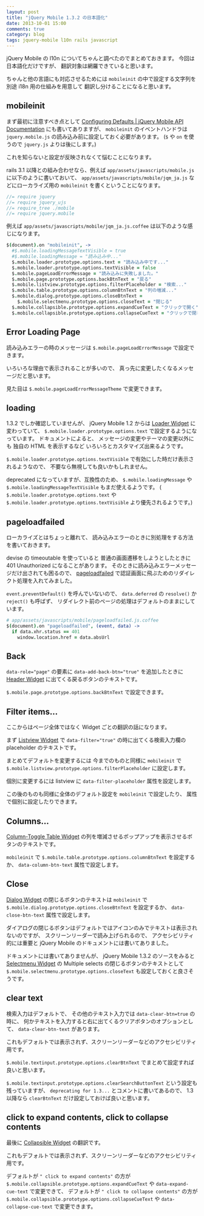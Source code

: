 ```yaml
---
layout: post
title: "jQuery Mobile 1.3.2 の日本語化"
date: 2013-10-01 15:00
comments: true
category: blog
tags: jquery-mobile l10n rails javascript
---
```

jQuery Mobile の l10n についてちゃんと調べたのでまとめておきます。
今回は日本語化だけですが、
翻訳対象は網羅できていると思います。

ちゃんと他の言語にも対応させるためには
`mobileinit`
の中で設定する文字列を別途 i18n 用の仕組みを用意して
翻訳し分けることになると思います。

<!--more-->

## mobileinit

まず最初に注意すべき点として
[Configuring Defaults | jQuery Mobile API Documentation](http://api.jquerymobile.com/global-config/)
にも書いてありますが、
 `mobileinit`
のイベントハンドラは
`jquery.mobile.js`
の読み込み前に設定しておく必要があります。
(`$` や `on` を使うので `jquery.js` よりは後にします。)

これを知らないと設定が反映されなくて悩むことになります。

rails 3.1 以降との組み合わせなら、例えば
`app/assets/javascripts/mobile.js`
に以下のように書いておいて、
`app/assets/javascripts/mobile/jqm_ja.js`
などにローカライズ用の
`mobileinit`
を書くということになります。

```javascript
//= require jquery
//= require jquery_ujs
//= require_tree ./mobile
//= require jquery.mobile
```

例えば `app/assets/javascripts/mobile/jqm_ja.js.coffee` は以下のような感じになります。

```coffeescript
$(document).on "mobileinit", ->
  #$.mobile.loadingMessageTextVisible = true
  #$.mobile.loadingMessage = "読み込み中..."
  $.mobile.loader.prototype.options.text = "読み込み中です..."
  $.mobile.loader.prototype.options.textVisible = false
  $.mobile.pageLoadErrorMessage = "読み込みに失敗しました。"
  $.mobile.page.prototype.options.backBtnText = "戻る"
  $.mobile.listview.prototype.options.filterPlaceholder = "検索..."
  $.mobile.table.prototype.options.columnBtnText = "列の増減..."
  $.mobile.dialog.prototype.options.closeBtnText =
    $.mobile.selectmenu.prototype.options.closeText = "閉じる"
  $.mobile.collapsible.prototype.options.expandCueText = "クリックで開く"
  $.mobile.collapsible.prototype.options.collapseCueText = "クリックで閉じる"
```

## Error Loading Page

読み込みエラーの時のメッセージは
`$.mobile.pageLoadErrorMessage`
で設定できます。

いろいろな理由で表示されることが多いので、
真っ先に変更したくなるメッセージだと思います。

見た目は
`$.mobile.pageLoadErrorMessageTheme`
で変更できます。

## loading

1.3.2 でしか確認していませんが、
jQuery Mobile 1.2 からは
[Loader Widget](http://api.jquerymobile.com/loader/)
に変わっていて、
`$.mobile.loader.prototype.options.text`
で設定するようになっています。
ドキュメントによると、
メッセージの変更やテーマの変更以外にも
独自の HTML を表示するなど
いろいろとカスタマイズ出来るようです。

`$.mobile.loader.prototype.options.textVisible`
で有効にした時だけ表示されるようなので、
不要なら無視しても良いかもしれません。

deprecated になっていますが、互換性のため、
`$.mobile.loadingMessage`
や
`$.mobile.loadingMessageTextVisible`
もまだ使えるようです。
(
`$.mobile.loader.prototype.options.text`
や
`$.mobile.loader.prototype.options.textVisible`
より優先されるようです。)

## pageloadfailed

ローカライズとはちょっと離れて、
読み込みエラーのときに別処理をする方法を書いておきます。

devise の timeoutable を使っていると
普通の画面遷移をしようとしたときに
401 Unauthorized になることがあります。
そのときに読み込みエラーメッセージだけ出されても困るので、
[pageloadfailed](http://api.jquerymobile.com/pageloadfailed/)
で認証画面に飛ぶためのリダイレクト処理を入れてみました。

`event.preventDefault()`
を呼んでいないので、
`data.deferred`
の
`resolve()`
か
`reject()`
も呼ばず、
リダイレクト前のページの処理はデフォルトのままにしています。


```coffeescript
# app/assets/javascripts/mobile/pageloadfailed.js.coffee
$(document).on "pageloadfailed", (event, data) ->
  if data.xhr.status == 401
    window.location.href = data.absUrl
```

## Back

`data-role="page"`
の要素に
`data-add-back-btn="true"`
を追加したときに
[Header Widget](http://api.jquerymobile.com/header/)
に出てくる戻るボタンのテキストです。

`$.mobile.page.prototype.options.backBtnText`
で設定できます。

## Filter items...

ここからはページ全体ではなく
Widget ごとの翻訳の話になります。

まず
[Listview Widget](http://api.jquerymobile.com/listview/)
で
`data-filter="true"`
の時に出てくる検索入力欄の placeholder のテキストです。

まとめてデフォルトを変更するには
今までのものと同様に
`mobileinit`
で
`$.mobile.listview.prototype.options.filterPlaceholder`
に設定します。

個別に変更するには
listview
に
`data-filter-placeholder`
属性を設定します。

この後のものも同様に全体のデフォルト設定を
`mobileinit`
で設定したり、
属性で個別に設定したりできます。

## Columns...

[Column-Toggle Table Widget](http://api.jquerymobile.com/table-columntoggle/)
の列を増減させるポップアップを表示させるボタンのテキストです。

`mobileinit`
で
`$.mobile.table.prototype.options.columnBtnText`
を設定するか、
`data-column-btn-text`
属性で設定します。

## Close

[Dialog Widget](http://api.jquerymobile.com/dialog/)
の閉じるボタンのテキストは
`mobileinit`
で
`$.mobile.dialog.prototype.options.closeBtnText`
を設定するか、
`data-close-btn-text`
属性で設定します。

ダイアログの閉じるボタンはデフォルトではアイコンのみでテキストは表示されないのですが、
スクリーンリーダーで読み上げられるので、
アクセシビリティ的には重要と jQuery Mobile のドキュメントには書いてありました。

ドキュメントには書いてありませんが、
jQuery Mobile 1.3.2 のソースをみると
[Selectmenu Widget](http://api.jquerymobile.com/selectmenu/)
の
Multiple selects
の閉じるボタンのテキストとして
`$.mobile.selectmenu.prototype.options.closeText`
も設定しておくと良さそうです。

## clear text

検索入力はデフォルトで、
その他のテキスト入力では
`data-clear-btn=true`
の時に、
何かテキストを入力すると右に出てくるクリアボタンのオプションとして、
`data-clear-btn-text` があります。

これもデフォルトでは表示されず、スクリーンリーダーなどのアクセシビリティ用です。

`$.mobile.textinput.prototype.options.clearBtnText`
でまとめて設定すれば良いと思います。

`$.mobile.textinput.prototype.options.clearSearchButtonText`
という設定も残っていますが、
`deprecating for 1.3...`
とコメントに書いてあるので、
1.3 以降なら
`clearBtnText`
だけ設定しておけば良いと思います。

## click to expand contents, click to collapse contents

最後に
[Collapsible Widget](http://api.jquerymobile.com/collapsible/)
の翻訳です。

これもデフォルトでは表示されず、スクリーンリーダーなどのアクセシビリティ用です。

デフォルトが
`" click to expand contents"`
の方が
`$.mobile.collapsible.prototype.options.expandCueText`
や
`data-expand-cue-text`
で変更できて、
デフォルトが
`" click to collapse contents"`
の方が
`$.mobile.collapsible.prototype.options.collapseCueText`
や
`data-collapse-cue-text`
で変更できます。
